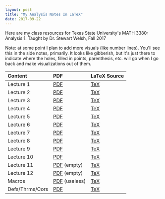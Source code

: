 ```yaml
---
layout: post
title: "My Analysis Notes In LaTeX"
date: 2017-09-22
---
```


Here are my class resources for Texas State University's MATH 3380: Analysis 1.
Taught by Dr. Stewart Welsh, Fall 2017

Note: at some point I plan to add more visuals (like number lines). You'll see this in the side notes, primarily. It looks like gibberish, but it's just there to indicate where the holes, filled in points, parenthesis, etc. will go when I go back and make visualizations out of them.

| Content   |      PDF      |  LaTeX Source |
|:---------|:--------------|:------|
| Lecture 1|  [PDF](https://github.com/joshualmitchell/joshualmitchell.github.io/blob/master/MATH3380/Lec%201%20-%20Analysis%201%20-%20MATH%203380.pdf) | [TeX](https://github.com/joshualmitchell/joshualmitchell.github.io/blob/master/MATH3380/Lec%201%20-%20Analysis%201%20-%20MATH%203380.tex) |
| Lecture 2|  [PDF](https://github.com/joshualmitchell/joshualmitchell.github.io/blob/master/MATH3380/Lec%202%20-%20Analysis%201%20-%20MATH%203380.pdf) | [TeX](https://github.com/joshualmitchell/joshualmitchell.github.io/blob/master/MATH3380/Lec%202%20-%20Analysis%201%20-%20MATH%203380.tex) |
| Lecture 3|  [PDF](https://github.com/joshualmitchell/joshualmitchell.github.io/blob/master/MATH3380/Lec%203%20-%20Analysis%201%20-%20MATH%203380.pdf) | [TeX](https://github.com/joshualmitchell/joshualmitchell.github.io/blob/master/MATH3380/Lec%203%20-%20Analysis%201%20-%20MATH%203380.tex) |
| Lecture 4|  [PDF](https://github.com/joshualmitchell/joshualmitchell.github.io/blob/master/MATH3380/Lec%204%20-%20Analysis%201%20-%20MATH%203380.pdf) | [TeX](https://github.com/joshualmitchell/joshualmitchell.github.io/blob/master/MATH3380/Lec%204%20-%20Analysis%201%20-%20MATH%203380.tex) |
| Lecture 5|  [PDF](https://github.com/joshualmitchell/joshualmitchell.github.io/blob/master/MATH3380/Lec%205%20-%20Analysis%201%20-%20MATH%203380.pdf) | [TeX](https://github.com/joshualmitchell/joshualmitchell.github.io/blob/master/MATH3380/Lec%205%20-%20Analysis%201%20-%20MATH%203380.tex) |
| Lecture 6|  [PDF](https://github.com/joshualmitchell/joshualmitchell.github.io/blob/master/MATH3380/Lec%206%20-%20Analysis%201%20-%20MATH%203380.pdf) | [TeX](https://github.com/joshualmitchell/joshualmitchell.github.io/blob/master/MATH3380/Lec%206%20-%20Analysis%201%20-%20MATH%203380.tex) |
| Lecture 7|  [PDF](https://github.com/joshualmitchell/joshualmitchell.github.io/blob/master/MATH3380/Lec%207%20-%20Analysis%201%20-%20MATH%203380.pdf) | [TeX](https://github.com/joshualmitchell/joshualmitchell.github.io/blob/master/MATH3380/Lec%207%20-%20Analysis%201%20-%20MATH%203380.tex) |
| Lecture 8|  [PDF](https://github.com/joshualmitchell/joshualmitchell.github.io/blob/master/MATH3380/Lec%208%20-%20Analysis%201%20-%20MATH%203380.pdf) | [TeX](https://github.com/joshualmitchell/joshualmitchell.github.io/blob/master/MATH3380/Lec%208%20-%20Analysis%201%20-%20MATH%203380.tex) |
| Lecture 9|  [PDF](https://github.com/joshualmitchell/joshualmitchell.github.io/blob/master/MATH3380/Lec%209%20-%20Analysis%201%20-%20MATH%203380.pdf) | [TeX](https://github.com/joshualmitchell/joshualmitchell.github.io/blob/master/MATH3380/Lec%209%20-%20Analysis%201%20-%20MATH%203380.tex) |
| Lecture 10|  [PDF](https://github.com/joshualmitchell/joshualmitchell.github.io/blob/master/MATH3380/Lec%2010%20-%20Analysis%201%20-%20MATH%203380.pdf) | [TeX](https://github.com/joshualmitchell/joshualmitchell.github.io/blob/master/MATH3380/Lec%2010%20-%20Analysis%201%20-%20MATH%203380.tex) |
| Lecture 11|  [PDF](https://github.com/joshualmitchell/joshualmitchell.github.io/blob/master/MATH3380/Lec%2011%20-%20Analysis%201%20-%20MATH%203380.pdf) (empty) | [TeX](https://github.com/joshualmitchell/joshualmitchell.github.io/blob/master/MATH3380/Lec%2011%20-%20Analysis%201%20-%20MATH%203380.tex) |
| Lecture 12|  [PDF](https://github.com/joshualmitchell/joshualmitchell.github.io/blob/master/MATH3380/Lec%2012%20-%20Analysis%201%20-%20MATH%203380.pdf) (empty) | [TeX](https://github.com/joshualmitchell/joshualmitchell.github.io/blob/master/MATH3380/Lec%2012%20-%20Analysis%201%20-%20MATH%203380.tex) |
| Macros|  [PDF](https://github.com/joshualmitchell/joshualmitchell.github.io/blob/master/MATH3380/ShortcutsAnalysis.pdf) (useless) | [TeX](https://github.com/joshualmitchell/joshualmitchell.github.io/blob/master/MATH3380/ShortcutsAnalysis.tex) |
| Defs/Thrms/Cors | [PDF](https://github.com/joshualmitchell/joshualmitchell.github.io/blob/master/MATH3380/DefsThrmsCors%20-%20Analysis%201%20-%20MATH%203380.pdf) | [TeX](https://github.com/joshualmitchell/joshualmitchell.github.io/blob/master/MATH3380/DefsThrmsCors%20-%20Analysis%201%20-%20MATH%203380.tex) |